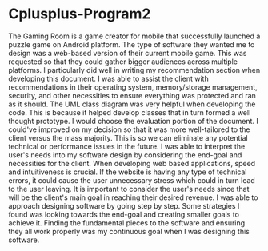 # Cplusplus-Program2
The Gaming Room is a game creator for mobile that successfully launched a puzzle game on Android platform. The type of software they wanted me to design was a web-based version of their current mobile game. This was requested so that they could gather bigger audiences across multiple platforms.
I particularly did well in writing my recommendation section when developing this document. I was able to assist the client with recommendations in their operating system, memory/storage management, security, and other necessities to ensure everything was protected and ran as it should.
The UML class diagram was very helpful when developing the code. This is because it helped develop classes that in turn formed a well thought prototype.
I would choose the evaluation portion of the document. I could've improved on my decision so that it was more well-tailored to the client versus the mass majority. This is so we can eliminate any potential technical or performance issues in the future.
I was able to interpret the user's needs into my software design by considering the end-goal and necessities for the client. When developing web based applications, speed and intuitiveness is crucial. If the website is having any type of technical errors, it could cause the user unnecessary stress which could in turn lead to the user leaving. It is important to consider the user's needs since that will be the client's main goal in reaching their desired revenue.
I was able to approach designing software by going step by step. Some strategies I found was looking towards the end-goal and creating smaller goals to achieve it. Finding the fundamental pieces to the software and ensuring they all work properly was my continuous goal when I was designing this software. 
